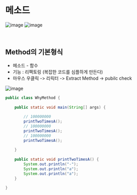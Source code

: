 # 메소드

![image](https://user-images.githubusercontent.com/84886987/135013379-8fa8bf4c-ee59-4d0c-ba7b-53aa0b377716.png)
![image](https://user-images.githubusercontent.com/84886987/135013386-1e7577a8-e291-4c9d-85af-0819cfe730e7.png)

<br>

## Method의 기본형식

- 메소드 - 함수
- 기능 : 리팩토링 (복잡한 코드를 심플하게 만든다)
- 마우스 우클릭 -> 리릭터 -> Extract Method -> pubilc check

![image](https://user-images.githubusercontent.com/84886987/135013493-95fd31da-6ea2-4e28-b8dd-2146b3b0724f.png)


```java
public class WhyMethod {
     
    public static void main(String[] args) {
         
        // 100000000
        printTwoTimesA();
        // 100000000
        printTwoTimesA();
        // 100000000
        printTwoTimesA();
 
    }
 
    public static void printTwoTimesA() {
        System.out.println("-");
        System.out.println("a");
        System.out.println("a");
    }
 
}
```
